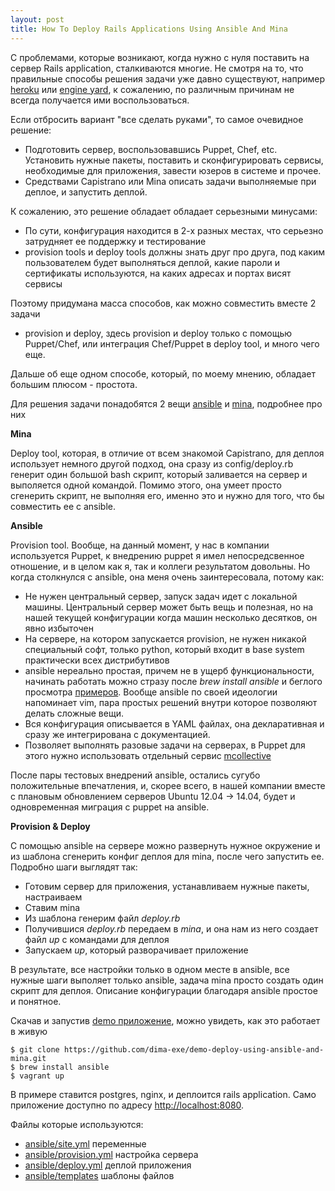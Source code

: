 ```yaml
---
layout: post
title: How To Deploy Rails Applications Using Ansible And Mina
---
```


С проблемами, которые возникают, когда нужно с нуля поставить на сервер Rails application,
сталкиваются многие. Не смотря на то, что правильные способы решения задачи уже
давно существуют, например [heroku][heroku] или [engine yard][engine yard], к
сожалению, по различным причинам не всегда получается ими воспользоваться.

Если отбросить вариант "все сделать руками", то самое очевидное решение:

* Подготовить сервер, воспользовавшись Puppet, Chef, etc. Установить нужные пакеты,
  поставить и сконфигурировать сервисы, необходимые для приложения, завести юзеров
  в системе и прочее.
* Средствами Capistrano или Mina описать задачи выполняемые при деплое, и запустить
  деплой.

К сожалению, это решение обладает обладает серьезными минусами:

* По сути, конфигурация находится в 2-х разных местах, что серьезно затрудняет ее
  поддержку и тестирование
* provision tools и deploy tools должны знать друг про друга, под каким пользователем
  будет выполняться деплой, какие пароли и сертификаты используются, на каких адресах
  и портах висят сервисы

Поэтому придумана масса способов, как можно совместить вместе 2 задачи
- provision и deploy, здесь provision и deploy только с помощью Puppet/Chef, или
интеграция Chef/Puppet в deploy tool, и много чего еще.

Дальше об еще одном способе, который, по моему мнению, обладает большим плюсом - простота.

Для решения задачи понадобятся 2 вещи [ansible][ansible] и [mina][mina], подробнее про них

__Mina__

Deploy tool, которая, в отличие от всем знакомой Capistrano, для деплоя использует
немного другой подход, она сразу из config/deploy.rb генерит один большой bash скрипт,
который заливается на сервер и выполяется одной командой. Помимо этого, она умеет
просто сгенерить скрипт, не выполняя его, именно это и нужно для того, что бы совместить
ее с ansible.

__Ansible__

Provision tool. Вообще, на данный момент, у нас в компании используется Puppet, к
внедрению puppet я имел непосредсвенное отношение, и в целом как я, так и коллеги
результатом довольны. Но когда столкнулся с ansible, она меня очень заинтересовала,
потому как:

* Не нужен центральный сервер, запуск задач идет с локальной машины. Центральный
  сервер может быть вещь и полезная, но на нашей текущей конфигурации когда
  машин несколько десятков, он явно избыточен
* На сервере, на котором запускаетcя provision, не нужен никакой специальный софт,
  только python, который входит в base system практически всех дистрибутивов
* ansible нереально простая, причем не в ущерб функциональности, начинать работать
  можно стразу после _brew install ansible_ и беглого просмотра
  [примеров][ansible examples]. Вообще ansible по своей идеологии напоминает vim,
  пара простых решений внутри которое позволяют делать сложные вещи.
* Вся конфигурация описывается в YAML файлах, она декларативная и сразу же
  интегрирована с документацией.
* Позволяет выполнять разовые задачи на серверах, в Puppet для этого нужно использовать
  отдельный сервис [mcollective][mcollective]

После пары тестовых внедрений ansible, остались сугубо положительные впечатления,
и, скорее всего, в нашей компании вместе с плановым обновлением серверов
Ubuntu 12.04 -> 14.04, будет и одновременная миграция с puppet на ansible.

__Provision & Deploy__

С помощью ansible на сервере можно развернуть нужное окружение и из шаблона
сгенерить конфиг деплоя для mina, после чего запустить ее. Подробно шаги выглядят
так:

* Готовим сервер для приложения, устанавливаем нужные пакеты, настраиваем
* Ставим mina
* Из шаблона генерим файл _deploy.rb_
* Получившися _deploy.rb_ передаем в _mina_, и она нам из него создает файл _up_
  с командами для деплоя
* Запускаем _up_, который разворачивает приложение

В результате, все настройки только в одном месте в ansible, все нужные шаги выполяет
только ansible, задача mina просто создать один скрипт для деплоя. Описание
конфигурации благодаря ansible простое и понятное.

Cкачав и запустив [demo приложение][demo], можно увидеть, как это работает в живую

    $ git clone https://github.com/dima-exe/demo-deploy-using-ansible-and-mina.git
    $ brew install ansible
    $ vagrant up

В примере ставится postgres, nginx, и деплоится rails application. Само приложение
доступно по адресу [http://localhost:8080](http://localhost:8080).

Файлы которые используются:

* [ansible/site.yml][site.yml] переменные
* [ansible/provision.yml][provision.yml] настройка сервера
* [ansible/deploy.yml][deploy.yml] деплой приложения
* [ansible/templates][templates] шаблоны файлов


[ansible]: http://www.ansible.com/home
[mina]: http://nadarei.co/mina/
[heroku]: https://www.heroku.com/
[engine yard]: https://www.engineyard.com/
[ansible examples]: https://github.com/ansible/ansible-examples
[mcollective]: http://puppetlabs.com/mcollective
[demo]: https://github.com/dima-exe/demo-deploy-using-ansible-and-mina
[ci installer]: https://github.com/vexor/vx-install
[site.yml]: https://github.com/dima-exe/demo-deploy-using-ansible-and-mina/blob/master/ansible/site.yml
[provision.yml]: https://github.com/dima-exe/demo-deploy-using-ansible-and-mina/blob/master/ansible/provision.yml
[deploy.yml]: https://github.com/dima-exe/demo-deploy-using-ansible-and-mina/blob/master/ansible/deploy.yml
[templates]: https://github.com/dima-exe/demo-deploy-using-ansible-and-mina/tree/master/ansible/templates
